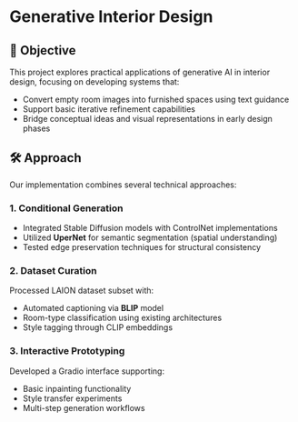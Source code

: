 # Generative Interior Design

## 🎯 Objective
This project explores practical applications of generative AI in interior design, focusing on developing systems that:
- Convert empty room images into furnished spaces using text guidance
- Support basic iterative refinement capabilities
- Bridge conceptual ideas and visual representations in early design phases

## 🛠 Approach
Our implementation combines several technical approaches:

### 1. Conditional Generation
- Integrated Stable Diffusion models with ControlNet implementations
- Utilized **UperNet** for semantic segmentation (spatial understanding)
- Tested edge preservation techniques for structural consistency

### 2. Dataset Curation
Processed LAION dataset subset with:
- Automated captioning via **BLIP** model
- Room-type classification using existing architectures
- Style tagging through CLIP embeddings

### 3. Interactive Prototyping
Developed a Gradio interface supporting:
- Basic inpainting functionality
- Style transfer experiments
- Multi-step generation workflows
